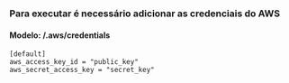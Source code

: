 ### Para executar é necessário adicionar as credenciais do AWS

#### Modelo: /.aws/credentials

``` aws
[default]
aws_access_key_id = "public_key"
aws_secret_access_key = "secret_key"
